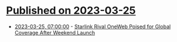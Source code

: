 # [Published on 2023-03-25](index.md)

* [2023-03-25, 07:00:00](https://tech.slashdot.org/story/23/03/24/2239239/starlink-rival-oneweb-poised-for-global-coverage-after-weekend-launch?utm_source=rss1.0mainlinkanon&utm_medium=feed) - [Starlink Rival OneWeb Poised for Global Coverage After Weekend Launch](https://tech.slashdot.org/story/23/03/24/2239239/starlink-rival-oneweb-poised-for-global-coverage-after-weekend-launch?utm_source=rss1.0mainlinkanon&utm_medium=feed)

